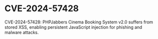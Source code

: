 # CVE-2024-57428
CVE-2024-57428: PHPJabbers Cinema Booking System v2.0 suffers from stored XSS, enabling persistent JavaScript injection for phishing and malware attacks.  
